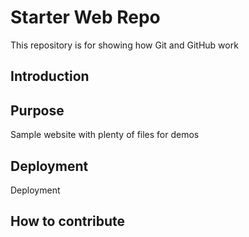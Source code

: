 # Starter Web Repo

This repository is for showing how Git and GitHub work

## Introduction


## Purpose

Sample website with plenty of files for demos

## Deployment
Deployment

## How to contribute